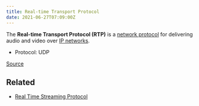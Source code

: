 ```yaml
---
title: Real-time Transport Protocol
date: 2021-06-27T07:09:00Z
---
```


The **Real-time Transport Protocol (RTP)** is a 
[network protocol](20210625060856-communication-protocol.md) for
delivering audio and video over 
[IP networks](20210615061915-internet-protocol-suite.md).

* Protocol: UDP

[Source](https://en.wikipedia.org/wiki/Real-time_Transport_Protocol)

## Related

* [Real Time Streaming Protocol](20210627071512-real-time-streaming-protocol.md)
